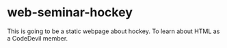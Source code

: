 # web-seminar-hockey
This is going to be a static webpage about hockey.  To learn about HTML as a CodeDevil member.
